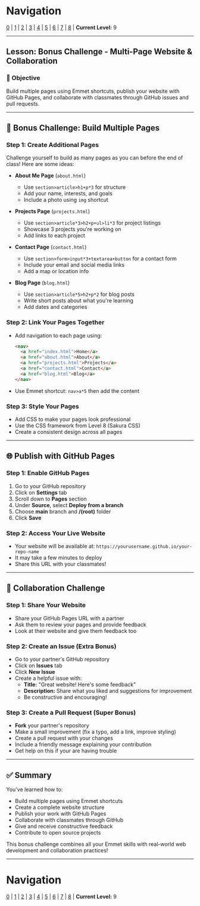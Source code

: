 # Navigation
[0](./emmet-intro-lv0.md) | [1](./emmet-intro-lv1.md) | [2](./emmet-intro-lv2.md) | [3](./emmet-intro-lv3.md) | [4](./emmet-intro-lv4.md) | [5](./emmet-intro-lv5.md) | [6](./emmet-intro-lv6.md) | [7](./emmet-intro-lv7.md) | [8](./emmet-intro-lv8.md) | **Current Level:** 9

---

## Lesson: Bonus Challenge - Multi-Page Website & Collaboration

### 🎯 Objective

Build multiple pages using Emmet shortcuts, publish your website with GitHub Pages, and collaborate with classmates through GitHub issues and pull requests.

---

## 🚀 **Bonus Challenge: Build Multiple Pages**

### **Step 1: Create Additional Pages**

Challenge yourself to build as many pages as you can before the end of class! Here are some ideas:

* **About Me Page** (`about.html`)
  * Use `section>article>h1+p*3` for structure
  * Add your name, interests, and goals
  * Include a photo using `img` shortcut

* **Projects Page** (`projects.html`)
  * Use `section>article*3>h2+p+ul>li*3` for project listings
  * Showcase 3 projects you're working on
  * Add links to each project

* **Contact Page** (`contact.html`)
  * Use `section>form>input*3+textarea+button` for a contact form
  * Include your email and social media links
  * Add a map or location info

* **Blog Page** (`blog.html`)
  * Use `section>article*5>h2+p*2` for blog posts
  * Write short posts about what you're learning
  * Add dates and categories

### **Step 2: Link Your Pages Together**

* Add navigation to each page using:
  ```html
  <nav>
    <a href="index.html">Home</a>
    <a href="about.html">About</a>
    <a href="projects.html">Projects</a>
    <a href="contact.html">Contact</a>
    <a href="blog.html">Blog</a>
  </nav>
  ```

* Use Emmet shortcut: `nav>a*5` then add the content

### **Step 3: Style Your Pages**

* Add CSS to make your pages look professional
* Use the CSS framework from Level 8 (Sakura CSS)
* Create a consistent design across all pages

---

## 🌐 **Publish with GitHub Pages**

### **Step 1: Enable GitHub Pages**

1. Go to your GitHub repository
2. Click on **Settings** tab
3. Scroll down to **Pages** section
4. Under **Source**, select **Deploy from a branch**
5. Choose **main** branch and **/(root)** folder
6. Click **Save**

### **Step 2: Access Your Live Website**

* Your website will be available at: `https://yourusername.github.io/your-repo-name`
* It may take a few minutes to deploy
* Share this URL with your classmates!

---

## 👥 **Collaboration Challenge**

### **Step 1: Share Your Website**

* Share your GitHub Pages URL with a partner
* Ask them to review your pages and provide feedback
* Look at their website and give them feedback too

### **Step 2: Create an Issue (Extra Bonus)**

* Go to your partner's GitHub repository
* Click on **Issues** tab
* Click **New Issue**
* Create a helpful issue with:
  * **Title:** "Great website! Here's some feedback"
  * **Description:** Share what you liked and suggestions for improvement
  * Be constructive and encouraging!

### **Step 3: Create a Pull Request (Super Bonus)**

* **Fork** your partner's repository
* Make a small improvement (fix a typo, add a link, improve styling)
* Create a pull request with your changes
* Include a friendly message explaining your contribution
* Get help on this if your are having trouble

---

## ✅ **Summary**

You've learned how to:
* Build multiple pages using Emmet shortcuts
* Create a complete website structure
* Publish your work with GitHub Pages
* Collaborate with classmates through GitHub
* Give and receive constructive feedback
* Contribute to open source projects

This bonus challenge combines all your Emmet skills with real-world web development and collaboration practices!

---

# Navigation
[0](./emmet-intro-lv0.md) | [1](./emmet-intro-lv1.md) | [2](./emmet-intro-lv2.md) | [3](./emmet-intro-lv3.md) | [4](./emmet-intro-lv4.md) | [5](./emmet-intro-lv5.md) | [6](./emmet-intro-lv6.md) | [7](./emmet-intro-lv7.md) | [8](./emmet-intro-lv8.md) | **Current Level:** 9 